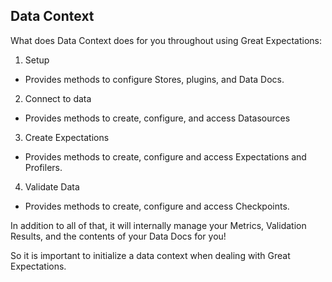 
## Data Context

What does Data Context does for you throughout using Great Expectations:
1. Setup
- Provides methods to configure Stores, plugins, and Data Docs.

2. Connect to data 
- Provides methods to create, configure, and access Datasources

3. Create Expectations
- Provides methods to create, configure and access Expectations and Profilers.
4. Validate Data
- Provides methods to create, configure and access Checkpoints.


In addition to all of that,  it will internally manage your Metrics, Validation Results, and the contents of your Data Docs for you!

So it is important to initialize a data context when dealing with Great Expectations. 
